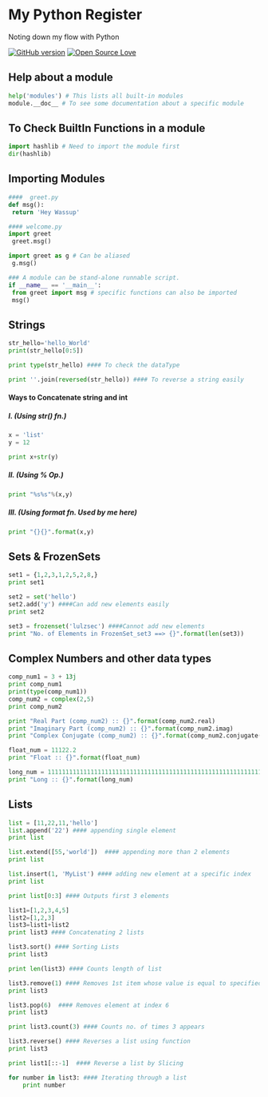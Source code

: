 # My Python Register
Noting down my flow with Python

[![GitHub version](https://badge.fury.io/gh/boennemann%2Fbadges.svg)](http://badge.fury.io/gh/boennemann%2Fbadges)
[![Open Source Love](https://badges.frapsoft.com/os/v2/open-source.svg?v=102)](https://github.com/ellerbrock/open-source-badge/)


## Help about a module
``` python
help('modules') # This lists all built-in modules
module.__doc__ # To see some documentation about a specific module
```
## To Check BuiltIn Functions in a module
``` python
import hashlib # Need to import the module first
dir(hashlib)
```
## Importing Modules
``` python
####  greet.py
def msg():
 return 'Hey Wassup'

#### welcome.py
import greet
 greet.msg()

import greet as g # Can be aliased
 g.msg() 

### A module can be stand-alone runnable script.
if __name__ == '__main__':
 from greet import msg # specific functions can also be imported
 msg()
```
## Strings
``` python
str_hello='hello_World'
print(str_hello[0:5])

print type(str_hello) #### To check the dataType

print ''.join(reversed(str_hello)) #### To reverse a string easily
```
#### Ways to Concatenate string and int 

##### I. (Using str() fn.)
``` python
x = 'list'
y = 12

print x+str(y)
```
##### II. (Using % Op.)
``` python
print "%s%s"%(x,y)
```
##### III. (Using format fn. Used by me here)
``` python
print "{}{}".format(x,y)
```

## Sets & FrozenSets
``` python
set1 = {1,2,3,1,2,5,2,8,}
print set1

set2 = set('hello')
set2.add('y') ####Can add new elements easily
print set2

set3 = frozenset('lulzsec') ####Cannot add new elements
print "No. of Elements in FrozenSet_set3 ==> {}".format(len(set3))
```

## Complex Numbers and other data types
``` python
comp_num1 = 3 + 13j
print comp_num1
print(type(comp_num1))
comp_num2 = complex(2,5)
print comp_num2

print "Real Part (comp_num2) :: {}".format(comp_num2.real)
print "Imaginary Part (comp_num2) :: {}".format(comp_num2.imag)
print "Complex Conjugate (comp_num2) :: {}".format(comp_num2.conjugate())

float_num = 11122.2
print "Float :: {}".format(float_num)

long_num = 111111111111111111111111111111111111111111111111111111111111111111111111111111111111111111111L
print "Long :: {}".format(long_num)
```
## Lists
``` python
list = [11,22,11,'hello']
list.append('22') #### appending single element
print list

list.extend([55,'world'])  #### appending more than 2 elements
print list

list.insert(1, 'MyList') #### adding new element at a specific index
print list

print list[0:3] #### Outputs first 3 elements

list1=[1,2,3,4,5]
list2=[1,2,3]
list3=list1+list2
print list3 #### Concatenating 2 lists

list3.sort() #### Sorting Lists
print list3

print len(list3) #### Counts length of list

list3.remove(1) #### Removes 1st item whose value is equal to specified
print list3

list3.pop(6)  #### Removes element at index 6
print list3

print list3.count(3) #### Counts no. of times 3 appears

list3.reverse() #### Reverses a list using function
print list3

print list1[::-1]  #### Reverse a list by Slicing

for number in list3: #### Iterating through a list
	print number

```


